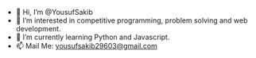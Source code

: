 - 👋 Hi, I’m @YousufSakib
- 👀 I’m interested in competitive programming, problem solving and web development.
- 🌱 I’m currently learning Python and Javascript.
- 📫 Mail Me: yousufsakib29603@gmail.com

<!---
YousufSakib/YousufSakib is a ✨ special ✨ repository because its `README.md` (this file) appears on your GitHub profile.
You can click the Preview link to take a look at your changes.
--->
